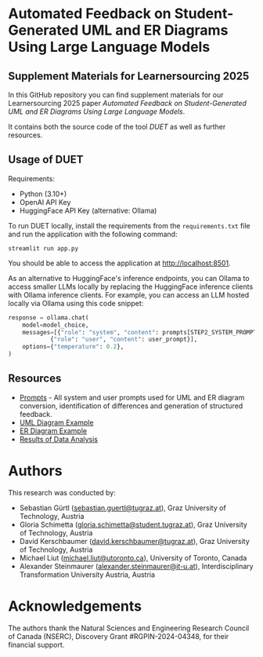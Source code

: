 # Automated Feedback on Student-Generated UML and ER Diagrams Using Large Language Models

## Supplement Materials for Learnersourcing 2025

In this GitHub repository you can find supplement materials for our Learnersourcing 2025 paper *Automated Feedback on Student-Generated UML and ER Diagrams Using Large Language Models*.

It contains both the source code of the tool *DUET* as well as further resources.

## Usage of DUET

Requirements:
* Python (3.10+)
* OpenAI API Key
* HuggingFace API Key (alternative: Ollama)

To run DUET locally, install the requirements from the `requirements.txt` file and run the application with the following command:
```
streamlit run app.py
```

You should be able to access the application at [http://localhost:8501](http://localhost:8501).

As an alternative to HuggingFace's inference endpoints, you can Ollama to access smaller LLMs locally by replacing the HuggingFace inference clients with Ollama inference clients. For example, you can access an LLM hosted locally via Ollama using this code snippet:
```python
response = ollama.chat(
    model=model_choice,
    messages=[{"role": "system", "content": prompts[STEP2_SYSTEM_PROMPT]},
            {"role": "user", "content": user_prompt}],
    options={"temperature": 0.2},
)
```

## Resources

* [Prompts](resources/PROMPTS.md) - All system and user prompts used for UML and ER diagram conversion, identification of differences and generation of structured feedback.
* [UML Diagram Example](resources/UML.md)
* [ER Diagram Example](resources/ERD.md)
* [Results of Data Analysis](resources/Interviews-Analysis.xlsx)

# Authors

This research was conducted by:
* Sebastian Gürtl (sebastian.guertl@tugraz.at), Graz University of Technology, Austria
* Gloria Schimetta (gloria.schimetta@student.tugraz.at), Graz University of Technology, Austria
* David Kerschbaumer (david.kerschbaumer@tugraz.at), Graz University of Technology, Austria
* Michael Liut (michael.liut@utoronto.ca), University of Toronto, Canada
* Alexander Steinmaurer (alexander.steinmaurer@it-u.at), Interdisciplinary Transformation University Austria, Austria

# Acknowledgements
The authors thank the Natural Sciences and Engineering Research Council of Canada (NSERC), Discovery Grant #RGPIN-2024-04348, for their financial support.
